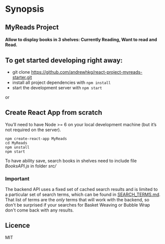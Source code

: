 
# Synopsis
## MyReads Project  
#### Allow to display books in 3 shelves: Currently Reading, Want to read and Read.

## To get started developing right away:

* git clone https://github.com/andrewhkg/react-project-myreads-starter.git
* install all project dependencies with `npm install`
* start the development server with `npm start`

or
## Create React App from scratch

You’ll need to have Node >= 6 on your local development machine (but it’s not required on the server).

```
npm create-react-app MyReads
cd MyReads
npm unstall
npm start
```

To have ability save, search books in shelves need to include file _BooksAPI.js_ in folder _src/_

### Important
The backend API uses a fixed set of cached search results and is limited to a particular set of search terms, which can be found in [SEARCH_TERMS.md](SEARCH_TERMS.md). That list of terms are the _only_ terms that will work with the backend, so don't be surprised if your searches for Basket Weaving or Bubble Wrap don't come back with any results.


## Licence

MIT
